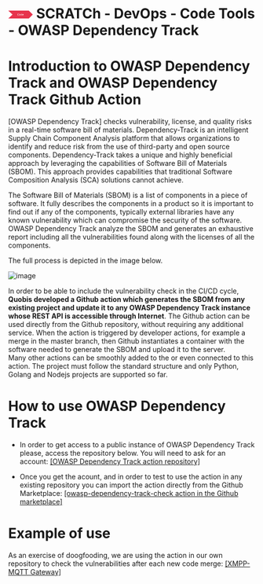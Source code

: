 # <img src="../../images/code.png" alt ='code'  width="10%" > SCRATCh - DevOps - Code Tools - OWASP Dependency Track

# Introduction to OWASP Dependency Track and OWASP Dependency Track Github Action  
[OWASP Dependency Track] checks vulnerability, license, and quality risks in a real-time software bill of materials. Dependency-Track is an intelligent Supply Chain Component Analysis platform that allows organizations to identify and reduce risk from the use of third-party and open source components. Dependency-Track takes a unique and highly beneficial approach by leveraging the capabilities of Software Bill of Materials (SBOM). This approach provides capabilities that traditional Software Composition Analysis (SCA) solutions cannot achieve.

The Software Bill of Materials (SBOM) is a list of components in a piece of software. It fully describes the components in a product so it is important to find out if any of the components, typically external libraries have any known vulnerability which can compromise the security of the software. 
OWASP Dependency Track analyze the SBOM and generates an exhaustive report including all the vulnerabilities found along with the licenses of all the components. 

The full process is depicted in the image below.

![image](https://user-images.githubusercontent.com/4015457/124102330-8d767b80-da60-11eb-8234-9c9b04458e3a.png)

In order to be able to include the vulnerability check in the CI/CD cycle, **Quobis developed a Github action which generates the SBOM from any existing project and update it to any OWASP Dependency Track instance whose REST API is accessible through Internet**. The Github action can be used directly from the Github repository, without requiring any additional service. When the action is triggered by developer actions, for example a merge in the master branch, then Github instantiates a container with the software needed to generate the SBOM and upload it to the server.  
Many other actions can be smoothly added to the  or even connected to this action. The project must follow the standard structure and only Python, Golang and Nodejs projects are supported so far.

# How to use OWASP Dependency Track

* In order to get access to a public instance of OWASP Dependency Track please, access the repository below. You will need to ask for an account:
[[OWASP Dependency Track action repository]](https://github.com/Quobis/action-owasp-dependecy-track-check)

* Once you get the acount, and in order to test to use the action in any existing repository you can import the action directly from the Github Marketplace: 
[[owasp-dependency-track-check action in the Github marketplace]](https://github.com/marketplace/actions/owasp-dependency-track-check)

# Example of use
As an exercise of doogfooding, we are using the action in our own repository to check the vulnerabilities after each new code merge: 
[[XMPP-MQTT Gateway]](https://github.com/Quobis/xmpp-mqtt-gateway/actions)
